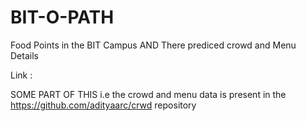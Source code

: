 # BIT-O-PATH
Food Points in the BIT Campus AND There prediced crowd and Menu Details

Link : 

SOME PART OF THIS i.e the crowd and menu data is present in the https://github.com/adityaarc/crwd  repository

